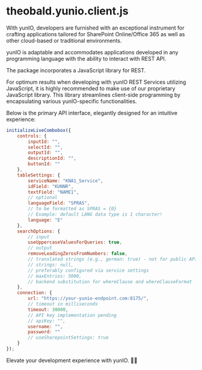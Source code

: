 # theobald.yunio.client.js

With yunIO, developers are furnished with an exceptional instrument for crafting applications tailored for SharePoint Online/Office 365 as well as other cloud-based or traditional environments.

yunIO is adaptable and accommodates applications developed in any programming language with the ability to interact with REST API.

The package incorporates a JavaScript library for REST.

For optimum results when developing with yunIO REST Services utilizing JavaScript, it is highly recommended to make use of our proprietary JavaScript library. This library streamlines client-side programming by encapsulating various yunIO-specific functionalities.

Below is the primary API interface, elegantly designed for an intuitive experience:
```javascript
initializeLiveCombobox({
    controls: {
        inputId: "",
        selectId: "",
        outputId: "",
        descriptionId: "",
        buttonId: "" 
    },
    tableSettings: { 
        serviceName: "KNA1_Service",
        idField: "KUNNR",
        textField: "NAME1",
        // optional
        languageField: "SPRAS",
        // to be formatted as SPRAS = {0}
        // Example: default LANG data type is 1 character!
        language: "E"
    },
    searchOptions: {
        // input
        useUppercaseValuesForQueries: true,
        // output
        removeLeadingZerosFromNumbers: false,
        // translated strings (e.g., german: true) - not for public API
        // strings: null,
        // preferably configured via service settings
        // maxEntries: 5000,
        // backend substitution for whereClause and whereClauseFormat
    },
    connection: {
        url: "https://your-yunio-endpoint.com:8175/",
        // timeout in milliseconds
        timeout: 30000,
        // API key implementation pending
        // apiKey: "",
        username: "",
        password: ""
        // useSharepointSettings: true
    }
});
```
Elevate your development experience with yunIO. 🚀💼
